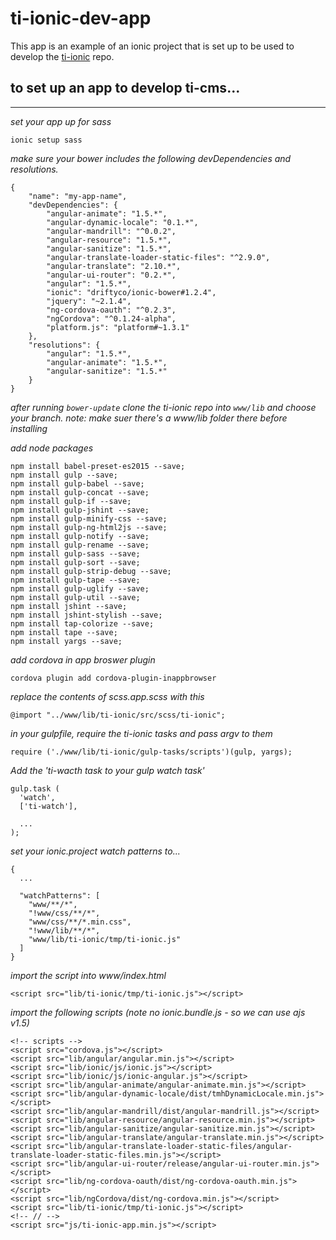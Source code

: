# ti-ionic-dev-app

This app is an example of an ionic project that is set up to be used to develop the [ti-ionic](https://github.com/toru-interactive/ti-ionic) repo.

to set up an app to develop ti-cms...
-------------------------------------
-------------------------------------

*set your app up for sass*

	ionic setup sass

*make sure your bower includes the following devDependencies and resolutions.*

	{
		"name": "my-app-name",
		"devDependencies": {
			"angular-animate": "1.5.*",
			"angular-dynamic-locale": "0.1.*",
			"angular-mandrill": "^0.0.2",
			"angular-resource": "1.5.*",
			"angular-sanitize": "1.5.*",
			"angular-translate-loader-static-files": "^2.9.0",
			"angular-translate": "2.10.*",
			"angular-ui-router": "0.2.*",
			"angular": "1.5.*",
			"ionic": "driftyco/ionic-bower#1.2.4",
			"jquery": "~2.1.4",
			"ng-cordova-oauth": "^0.2.3",
			"ngCordova": "^0.1.24-alpha",
			"platform.js": "platform#~1.3.1"
		},
		"resolutions": {
			"angular": "1.5.*",
			"angular-animate": "1.5.*",
			"angular-sanitize": "1.5.*"
		}
	}

*after running `bower-update` clone the ti-ionic repo into `www/lib` and choose your
branch. note: make suer there's a www/lib folder there before installing*

*add node packages*

	npm install babel-preset-es2015 --save;
	npm install gulp --save;
	npm install gulp-babel --save;
	npm install gulp-concat --save;
	npm install gulp-if --save;
	npm install gulp-jshint --save;
	npm install gulp-minify-css --save;
	npm install gulp-ng-html2js --save;
	npm install gulp-notify --save;
	npm install gulp-rename --save;
	npm install gulp-sass --save;
	npm install gulp-sort --save;
	npm install gulp-strip-debug --save;
	npm install gulp-tape --save;
	npm install gulp-uglify --save;
	npm install gulp-util --save;
	npm install jshint --save;
	npm install jshint-stylish --save;
	npm install tap-colorize --save;
	npm install tape --save;
	npm install yargs --save;

*add cordova in app broswer plugin*

	cordova plugin add cordova-plugin-inappbrowser

*replace the contents of scss.app.scss with this*

	@import "../www/lib/ti-ionic/src/scss/ti-ionic";

*in your gulpfile, require the ti-ionic tasks and pass argv to them*

	require ('./www/lib/ti-ionic/gulp-tasks/scripts')(gulp, yargs);

*Add the 'ti-wacth task to your gulp watch task'*

	gulp.task (
	  'watch',
	  ['ti-watch'],

	  ...
	);

*set your ionic.project watch patterns to...*

	{
	  ...

	  "watchPatterns": [
		"www/**/*",
		"!www/css/**/*",
		"www/css/**/*.min.css",
		"!www/lib/**/*",
		"www/lib/ti-ionic/tmp/ti-ionic.js"
	  ]
	}

*import the script into www/index.html*

  `<script src="lib/ti-ionic/tmp/ti-ionic.js"></script>`

*import the following scripts (note no ionic.bundle.js - so we can use ajs v1.5)*

	<!-- scripts -->
	<script src="cordova.js"></script>
	<script src="lib/angular/angular.min.js"></script>
	<script src="lib/ionic/js/ionic.js"></script>
	<script src="lib/ionic/js/ionic-angular.js"></script>
	<script src="lib/angular-animate/angular-animate.min.js"></script>
	<script src="lib/angular-dynamic-locale/dist/tmhDynamicLocale.min.js"></script>
	<script src="lib/angular-mandrill/dist/angular-mandrill.js"></script>
	<script src="lib/angular-resource/angular-resource.min.js"></script>
	<script src="lib/angular-sanitize/angular-sanitize.min.js"></script>
	<script src="lib/angular-translate/angular-translate.min.js"></script>
	<script src="lib/angular-translate-loader-static-files/angular-translate-loader-static-files.min.js"></script>
	<script src="lib/angular-ui-router/release/angular-ui-router.min.js"></script>
	<script src="lib/ng-cordova-oauth/dist/ng-cordova-oauth.min.js"></script>
	<script src="lib/ngCordova/dist/ng-cordova.min.js"></script>
	<script src="lib/ti-ionic/tmp/ti-ionic.js"></script>
	<!-- // -->
	<script src="js/ti-ionic-app.min.js"></script>
